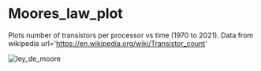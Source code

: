 # Moores_law_plot

Plots number of transistors per processor vs time (1970 to 2021). Data from wikipedia  url='https://en.wikipedia.org/wiki/Transistor_count' 


![ley_de_moore](https://user-images.githubusercontent.com/62785503/146860791-1372fd6b-5718-41a4-a659-0f0a60b55411.png)
